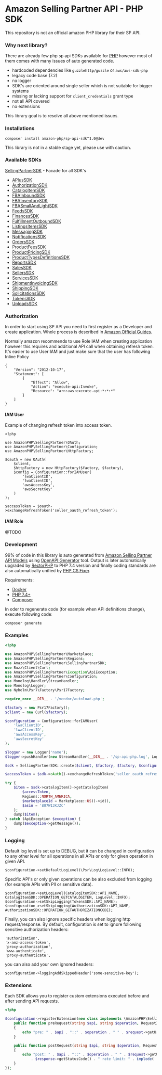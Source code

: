 # Amazon Selling Partner API - PHP SDK

This repository is not an official amazon PHP library for their SP API. 

### Why next library? 

There are already few php sp api SDKs available for [PHP](https://packagist.org/?query=sp%20api%20)
however most of them comes with many issues of auto generated code. 

- hardcoded dependencies like `guzzlehttp/guzzle` or `aws/aws-sdk-php` 
- legacy code base (7.2)
- no logger
- SDK's are oriented around single seller which is not suitable for bigger systems
- missing or lacking support for `client_credentials` grant type
- not all API covered
- no extensions 

This library goal is to resolve all above mentioned issues. 

### Installations

```
composer install amazon-php/sp-api-sdk^1.0@dev
```

This library is not in a stable stage yet, please use with caution.

### Available SDKs

[SellingPartnerSDK](/src/AmazonPHP/SellingPartner/SellingPartnerSDK.php) - Facade for all SDK's
* [APlusSDK](/src/AmazonPHP/SellingPartner/Api/APlusSDK.php)
* [AuthorizationSDK](/src/AmazonPHP/SellingPartner/Api/AuthorizationSDK.php)
* [CatalogItemSDK](/src/AmazonPHP/SellingPartner/Api/CatalogItemSDK.php)
* [FBAInboundSDK](/src/AmazonPHP/SellingPartner/Api/FBAInboundSDK.php)
* [FBAInventorySDK](/src/AmazonPHP/SellingPartner/Api/FBAInventorySDK.php)
* [FBASmallAndLightSDK](/src/AmazonPHP/SellingPartner/Api/FBASmallAndLightSDK.php)
* [FeedsSDK](/src/AmazonPHP/SellingPartner/Api/FeedsSDK.php)
* [FinancesSDK](/src/AmazonPHP/SellingPartner/Api/FinancesSDK.php)
* [FulfillmentOutboundSDK](/src/AmazonPHP/SellingPartner/Api/FulfillmentOutboundSDK.php)
* [ListingsItemsSDK](/src/AmazonPHP/SellingPartner/Api/ListingsItemsSDK.php)
* [MessagingSDK](/src/AmazonPHP/SellingPartner/Api/MessagingSDK.php)
* [NotificationsSDK](/src/AmazonPHP/SellingPartner/Api/NotificationsSDK.php)
* [OrdersSDK](/src/AmazonPHP/SellingPartner/Api/OrdersSDK.php)
* [ProductFeesSDK](/src/AmazonPHP/SellingPartner/Api/ProductFeesSDK.php)
* [ProductPricingSDK](/src/AmazonPHP/SellingPartner/Api/ProductPricingSDK.php)
* [ProductTypesDefinitionsSDK](/src/AmazonPHP/SellingPartner/Api/ProductTypesDefinitionsSDK.php)
* [ReportsSDK](/src/AmazonPHP/SellingPartner/Api/ReportsSDK.php)
* [SalesSDK](/src/AmazonPHP/SellingPartner/Api/SalesSDK.php)
* [SellersSDK](/src/AmazonPHP/SellingPartner/Api/SellersSDK.php)
* [ServicesSDK](/src/AmazonPHP/SellingPartner/Api/ServicesSDK.php)
* [ShipmentInvoicingSDK](/src/AmazonPHP/SellingPartner/Api/ShipmentInvoicingSDK.php)
* [ShippingSDK](/src/AmazonPHP/SellingPartner/Api/ShippingSDK.php)
* [SolicitationsSDK](/src/AmazonPHP/SellingPartner/Api/SolicitationsSDK.php)
* [TokensSDK](/src/AmazonPHP/SellingPartner/Api/TokensSDK.php)
* [UploadsSDK](/src/AmazonPHP/SellingPartner/Api/UploadsSDK.php)

### Authorization

In order to start using SP API you need to first register as a Developer and create application.
Whole process is described in [Amazon Official Guides](https://github.com/amzn/selling-partner-api-docs/blob/main/guides/en-US/developer-guide/SellingPartnerApiDeveloperGuide.md).

Normally amazon recommends to use Role IAM when creating application however this requires and additional
API call when obtaining refresh token. It's easier to use User IAM and just make sure that the user 
has following Inline Policy 

```
{
    "Version": "2012-10-17",
    "Statement": [
        {
            "Effect": "Allow",
            "Action": "execute-api:Invoke",
            "Resource": "arn:aws:execute-api:*:*:*"
        }
    ]
}
```

#### IAM User 

Example of changing refresh token into access token. 

```
<?php

use AmazonPHP\SellingPartner\OAuth;
use AmazonPHP\SellingPartner\Configuration;
use AmazonPHP\SellingPartner\HttpFactory;

$oauth = new OAuth(
    $client,
    $httpFactory = new HttpFactory($factory, $factory),
    $config = Configuration::forIAMUser(
        'lwaClientID',
        'lwaClientID',
        'awsAccessKey',
        'awsSecretKey'
    )
);

$accessToken = $oauth->exchangeRefreshToken('seller_oauth_refresh_token');
```

#### IAM Role 

@TODO 

### Development

99% of code in this library is auto generated from [Amazon Selling Partner API Models](https://github.com/amzn/selling-partner-api-models)
using [OpenAPI Generator](http://github.com/openAPITools/openapi-generator/) tool.
Output is later automatically upgraded by [RectorPHP](http://github.com/rectorphp) to PHP 7.4 version 
and finally coding standards are also automatically unified by [PHP CS Fixer](https://github.com/FriendsOfPHP/PHP-CS-Fixer).

Requirements:

- [Docker](https://www.docker.com/)
- [PHP 7.4+](https://www.php.net/)
- [Composer](https://getcomposer.org/)

In oder to regenerate code (for example when API definitions change), execute following code: 

```
composer generate
```

### Examples

```php
<?php

use AmazonPHP\SellingPartner\Marketplace;
use AmazonPHP\SellingPartner\Regions;
use AmazonPHP\SellingPartner\SellingPartnerSDK;
use Buzz\Client\Curl;
use AmazonPHP\SellingPartner\Exception\ApiException;
use AmazonPHP\SellingPartner\Configuration;
use Monolog\Handler\StreamHandler;
use Monolog\Logger;
use Nyholm\Psr7\Factory\Psr17Factory;

require_once __DIR__ . '/vendor/autoload.php';

$factory = new Psr17Factory();
$client = new Curl($factory);

$configuration = Configuration::forIAMUser(
    'lwaClientID',
    'lwaClientID',
    'awsAccessKey',
    'awsSecretKey'
);

$logger = new Logger('name');
$logger->pushHandler(new StreamHandler(__DIR__ . '/sp-api-php.log', Logger::DEBUG));

$sdk = SellingPartnerSDK::create($client, $factory, $factory, $configuration, $logger);

$accessToken = $sdk->oAuth()->exchangeRefreshToken('seller_oauth_refresh_token');

try {
    $item = $sdk->catalogItem()->getCatalogItem(
        $accessToken,
        Regions::NORTH_AMERICA,
        $marketplaceId = Marketplace::US()->id(),
        $asin = 'B07W13KJZC'
    );
    dump($item);
} catch (ApiException $exception) {
    dump($exception->getMessage());
}
```

### Logging

Default log level is set up to DEBUG, but it can be changed in configuration to any other 
level for all operations in all APIs or only for given operation in given API. 

```
$configuration->setDefaultLogLevel(\Psr\Log\LogLevel::INFO);
```

Specific API's or only given operations can be also excluded from logging (for example APIs with PII or sensitive data).

```
$configuration->setLogLevel(CatalogItemSDK::API_NAME, CatalogItemSDK::OPERATION_GETCATALOGITEM, LogLevel::INFO);
$configuration->setSkipLogging(TokensSDK::API_NAME);
$configuration->setSkipLogging(AuthorizationSDK::API_NAME, AuthorizationSDK::OPERATION_GETAUTHORIZATIONCODE);
```

Finally, you can also ignore specific headers when logging http request/response.
By default, configuration is set to ignore following sensitive authorization headers:

```
'authorization',
'x-amz-access-token',
'proxy-authorization',
'www-authenticate',
'proxy-authenticate',
```

you can also add your own ignored headers: 

```
$configuration->loggingAddSkippedHeader('some-sensitive-key');
```

### Extensions

Each SDK allows you to register custom extensions executed before and after sending API requests.

```php
<?php 

$configuration->registerExtension(new class implements \AmazonPHP\SellingPartner\Extension {
    public function preRequest(string $api, string $operation, RequestInterface $request): void
    {
        echo "pre: " . $api . "::" . $operation . " " . $request->getUri() . "\n";
    }

    public function postRequest(string $api, string $operation, RequestInterface $request, ResponseInterface $response): void
    {
        echo "post: " . $api . "::" . $operation . " " . $request->getUri() . " " 
            . $response->getStatusCode() . " rate limit: " . implode(' ', $response->getHeader('x-amzn-RateLimit-Limit')) . "\n";
    }
});
```